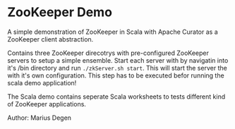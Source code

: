 # ZooKeeper Demo

A simple demonstration of ZooKeeper in Scala with Apache Curator as a ZooKeeper
client abstraction.

Contains three ZooKeeper direcotrys with pre-configured ZooKeeper servers to setup a simple ensemble. Start each server with by navigatin into it's /bin directory and run `./zkServer.sh start`. This will start the server the with it's own configuration.
This step has to be executed befor running the scala demo application!

The Scala demo contains seperate Scala worksheets to tests different kind of ZooKeeper applications.

Author: Marius Degen

